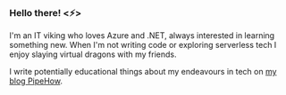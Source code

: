 ### Hello there! <⚡>

I'm an IT viking who loves Azure and .NET, always interested in learning something new. When I'm not writing code or exploring serverless tech I enjoy slaying virtual dragons with my friends.

I write potentially educational things about my endeavours in tech on [my blog PipeHow](https://pipe.how/).
